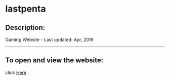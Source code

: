 # lastpenta

## Description:

Gaming Website - Last updated: Apr, 2019

***

## To open and view the website:

click [Here](https://muhammedhani.github.io/lastpenta/).

